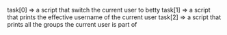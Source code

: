 task[0] => a script that switch the current user to betty
task[1] => a script that prints the effective username of the current user
task[2] => a script that prints all the groups the current user is part of
